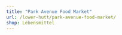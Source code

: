 ```yaml
---
title: "Park Avenue Food Market"
url: /lower-hutt/park-avenue-food-market/
shop: Lebensmittel
---
```

